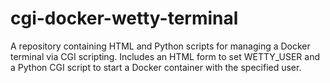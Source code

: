 # cgi-docker-wetty-terminal
A repository containing HTML and Python scripts for managing a Docker terminal via CGI scripting. Includes an HTML form to set WETTY_USER and a Python CGI script to start a Docker container with the specified user.
